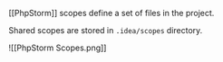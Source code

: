 [[PhpStorm]] scopes define a set of files in the project.

Shared scopes are stored in `.idea/scopes` directory.

![[PhpStorm Scopes.png]]